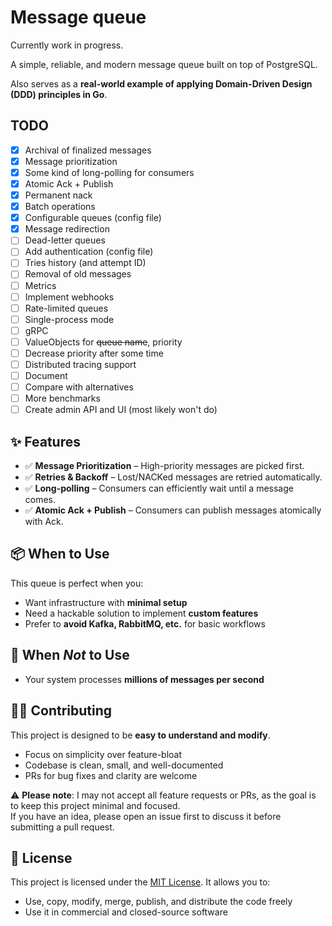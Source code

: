 # Message queue
Currently work in progress.

A simple, reliable, and modern message queue built on top of PostgreSQL.

Also serves as a **real-world example of applying Domain-Driven Design (DDD) principles in Go**.

## TODO
- [x] Archival of finalized messages
- [x] Message prioritization
- [x] Some kind of long-polling for consumers
- [x] Atomic Ack + Publish
- [x] Permanent nack
- [x] Batch operations
- [x] Configurable queues (config file)
- [x] Message redirection
- [ ] Dead-letter queues
- [ ] Add authentication (config file)
- [ ] Tries history (and attempt ID)
- [ ] Removal of old messages
- [ ] Metrics
- [ ] Implement webhooks
- [ ] Rate-limited queues
- [ ] Single-process mode
- [ ] gRPC
- [ ] ValueObjects for ~~queue name~~, priority
- [ ] Decrease priority after some time
- [ ] Distributed tracing support
- [ ] Document
- [ ] Compare with alternatives
- [ ] More benchmarks
- [ ] Create admin API and UI (most likely won't do)

## ✨ Features

- ✅ **Message Prioritization** – High-priority messages are picked first.
- ✅ **Retries & Backoff** – Lost/NACKed messages are retried automatically.
- ✅ **Long-polling** – Consumers can efficiently wait until a message comes.
- ✅ **Atomic Ack + Publish** – Consumers can publish messages atomically with Ack.

## 📦 When to Use

This queue is perfect when you:

- Want infrastructure with **minimal setup**
- Need a hackable solution to implement **custom features**
- Prefer to **avoid Kafka, RabbitMQ, etc.** for basic workflows

## 🚫 When *Not* to Use

- Your system processes **millions of messages per second**

## 👷‍♂️ Contributing

This project is designed to be **easy to understand and modify**.

- Focus on simplicity over feature-bloat
- Codebase is clean, small, and well-documented
- PRs for bug fixes and clarity are welcome

⚠️ **Please note**: I may not accept all feature requests or PRs, as the goal is to keep this project minimal and focused.  
If you have an idea, please open an issue first to discuss it before submitting a pull request.

## 📄 License

This project is licensed under the [MIT License](LICENSE). It allows you to:

- Use, copy, modify, merge, publish, and distribute the code freely
- Use it in commercial and closed-source software
